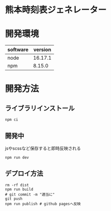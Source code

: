 # 熊本時刻表ジェネレーター

# 開発環境

| software | version |
| -------- | ------- |
| node     | 16.17.1 |
| npm      | 8.15.0  |

# 開発方法

## ライブラリインストール
```shell
npm ci
```

## 開発中
jsやscssなど保存すると即時反映される
```shell
npm run dev
```

## デプロイ方法
```shell
rm -rf dist
npm run build
# git commit -m "適当に"
git push
npm run publish # github pagesへ反映
```
